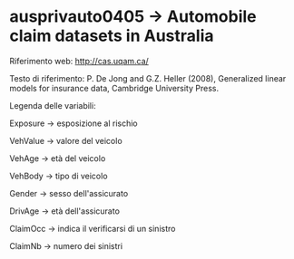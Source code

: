# ausprivauto0405 -> Automobile claim datasets in Australia

Riferimento web: http://cas.uqam.ca/

Testo di riferimento: P. De Jong and G.Z. Heller (2008), Generalized linear models for insurance data, Cambridge University Press.

Legenda delle variabili:

Exposure -> esposizione al rischio

VehValue -> valore del veicolo

VehAge -> età del veicolo 

VehBody -> tipo di veicolo

Gender -> sesso dell'assicurato

DrivAge -> età dell'assicurato

ClaimOcc -> indica il verificarsi di un sinistro

ClaimNb -> numero dei sinistri


